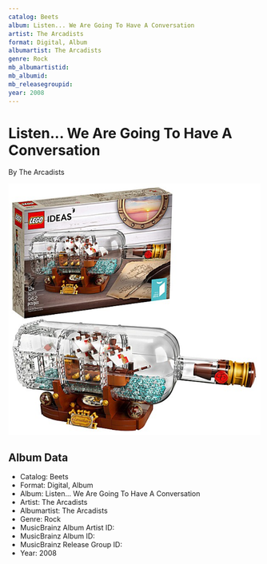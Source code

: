 ```yaml
---
catalog: Beets
album: Listen... We Are Going To Have A Conversation
artist: The Arcadists
format: Digital, Album
albumartist: The Arcadists
genre: Rock
mb_albumartistid: 
mb_albumid: 
mb_releasegroupid: 
year: 2008
---
```


# Listen... We Are Going To Have A Conversation

By The Arcadists

![](../../assets/beetscovers/The_Arcadists-Listen_We_Are_Going_To_Have_A_Conversation.jpg)

## Album Data

- Catalog: Beets
- Format: Digital, Album
- Album: Listen... We Are Going To Have A Conversation
- Artist: The Arcadists
- Albumartist: The Arcadists
- Genre: Rock
- MusicBrainz Album Artist ID: 
- MusicBrainz Album ID: 
- MusicBrainz Release Group ID: 
- Year: 2008

